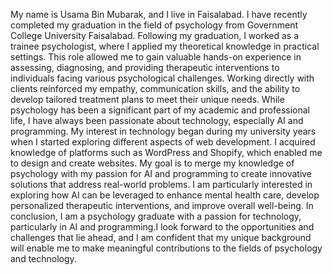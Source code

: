 My name is Usama Bin Mubarak, and I live in Faisalabad. I have recently completed my graduation in the field of psychology from Government College University Faisalabad. Following my graduation, I worked as a trainee psychologist, where I applied my theoretical knowledge in practical settings. This role allowed me to gain valuable hands-on experience in assessing, diagnosing, and providing therapeutic interventions to individuals facing various psychological challenges. Working directly with clients reinforced my empathy, communication skills, and the ability to develop tailored treatment plans to meet their unique needs.
While psychology has been a significant part of my academic and professional life, I have always been passionate about technology, especially AI and programming. My interest in technology began during my university years when I started exploring different aspects of web development. I acquired knowledge of platforms such as WordPress and Shopify, which enabled me to design and create websites.
My goal is to merge my knowledge of psychology with my passion for AI and programming to create innovative solutions that address real-world problems. I am particularly interested in exploring how AI can be leveraged to enhance mental health care, develop personalized therapeutic interventions, and improve overall well-being.
In conclusion, I am a psychology graduate with a passion for technology, particularly in AI and programming.I look forward to the opportunities and challenges that lie ahead, and I am confident that my unique background will enable me to make meaningful contributions to the fields of psychology and technology.
 
